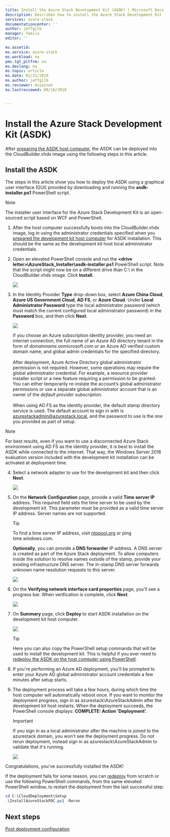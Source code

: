 ```yaml
---
title: Install the Azure Stack Development Kit (ASDK) | Microsoft Docs
description: Describes how to install the Azure Stack Development Kit (ASDK).
services: azure-stack
documentationcenter: ''
author: jeffgilb
manager: femila
editor: ''

ms.assetid: 
ms.service: azure-stack
ms.workload: na
pms.tgt_pltfrm: na
ms.devlang: na
ms.topic: article
ms.date: 01/21/2019
ms.author: jeffgilb
ms.reviewer: misainat
ms.lastreviewed: 09/10/2018


---
```


# Install the Azure Stack Development Kit (ASDK)
After [preparing the ASDK host computer](asdk-prepare-host.md), the ASDK can be deployed into the CloudBuilder.vhdx image using the following steps in this article.

## Install the ASDK
The steps in this article show you how to deploy the ASDK using a graphical user interface (GUI) provided by downloading and running the **asdk-installer.ps1** PowerShell script.

> [!NOTE]
> The installer user interface for the Azure Stack Development Kit is an open-sourced script based on WCF and PowerShell.


1. After the host computer successfully boots into the CloudBuilder.vhdx image, log in using the administrator credentials specified when you [prepared the development kit host computer](asdk-prepare-host.md) for ASDK installation. This should be the same as the development kit host local administrator credentials.
2. Open an elevated PowerShell console and run the **&lt;drive letter>\AzureStack_Installer\asdk-installer.ps1** PowerShell script. Note that the script might now be on a different drive than C:\ in the CloudBuilder.vhdx image. Click **Install**.

    ![](media/asdk-install/1.PNG) 

3. In the Identity Provider **Type** drop-down box, select **Azure China Cloud**, **Azure US Government Cloud**, **AD FS**, or **Azure Cloud**. Under **Local Administrator Password** type the local administrator password (which must match the current configured local administrator password) in the **Password** box, and then click **Next**.

    ![](media/asdk-install/2.PNG) 
  
   If you choose an Azure subscription identity provider, you need an internet connection, the full name of an Azure AD directory tenant in the form of *domainname*.onmicrosoft.com or an Azure AD verified custom domain name, and global admin credentials for the specified directory.<br><br>After deployment, Azure Active Directory global administrator permission is not required. However, some operations may require the global administrator credential. For example, a resource provider installer script or a new feature requiring a permission to be granted. You can either temporarily re-instate the account’s global administrator permissions or use a separate global administrator account that is an owner of the *default provider subscription*.<br><br>When using AD FS as the identity provider, the default stamp directory service is used. The default account to sign in with is azurestackadmin@azurestack.local, and the password to use is the one you provided as part of setup.

  > [!NOTE]
  > For best results, even if you want to use a disconnected Azure Stack environment using AD FS as the identity provider, it is best to install the ASDK while connected to the internet. That way, the Windows Server 2016 evaluation version included with the development kit installation can be activated at deployment time.

4. Select a network adapter to use for the development kit and then click **Next**.

    ![](media/asdk-install/3.PNG)

5. On the **Network Configuration** page, provide a valid **Time server IP** address. This required field sets the time server to be used by the development kit. This parameter must be provided as a valid time server IP address. Server names are not supported.

      > [!TIP]
      > To find a time server IP address, visit [ntppool.org](https://www.ntppool.org/) or ping time.windows.com. 

    **Optionally**, you can provide a **DNS forwarder** IP address. A DNS server is created as part of the Azure Stack deployment. To allow computers inside the solution to resolve names outside of the stamp, provide your existing infrastructure DNS server. The in-stamp DNS server forwards unknown name resolution requests to this server.

    ![](media/asdk-install/4.PNG)

6. On the **Verifying network interface card properties** page, you'll see a progress bar. When verification is complete, click **Next**.

    ![](media/asdk-install/5.PNG)

7. On **Summary** page, click **Deploy** to start ASDK installation on the development kit host computer.

    ![](media/asdk-install/6.PNG)

    > [!TIP]
    > Here you can also copy the PowerShell setup commands that will be used to install the development kit. This is helpful if you ever need to [redeploy the ASDK on the host computer using PowerShell](asdk-deploy-powershell.md).

8. If you're performing an Azure AD deployment, you'll be prompted to enter your Azure AD global administrator account credentials a few minutes after setup starts.

9. The deployment process will take a few hours, during which time the host computer will automatically reboot once. If you want to monitor the deployment progress, sign in as azurestack\AzureStackAdmin after the development kit host restarts. When the deployment succeeds, the PowerShell console displays: **COMPLETE: Action 'Deployment'**. 
    > [!IMPORTANT]
    > If you sign in as a local administrator after the machine is joined to the azurestack domain, you won't see the deployment progress. Do not rerun deployment, instead sign in as azurestack\AzureStackAdmin to validate that it's running.

    ![](media/asdk-install/7.PNG)

Congratulations, you've successfully installed the ASDK!

If the deployment fails for some reason, you can [redeploy](asdk-redeploy.md) from scratch or use the following PowerShell commands, from the same elevated PowerShell window, to restart the deployment from the last successful step:

  ```powershell
  cd C:\CloudDeployment\Setup
  .\InstallAzureStackPOC.ps1 -Rerun
  ```

## Next steps
[Post deployment configuration](asdk-post-deploy.md)
